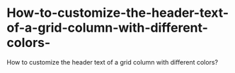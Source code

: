 # How-to-customize-the-header-text-of-a-grid-column-with-different-colors-
How to customize the header text of a grid column with different colors?  
